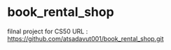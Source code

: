 # book_rental_shop
filnal project for CS50
URL : https://github.com/atsadavut001/book_rental_shop.git
